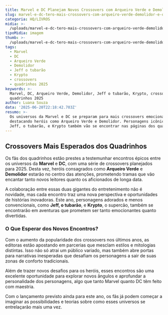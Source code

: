 ```yaml
---
title: Marvel e DC Planejam Novos Crossovers com Arqueiro Verde e Demolidor
slug: marvel-e-dc-tero-mais-crossovers-com-arqueiro-verde-demolidor-e-outros
categoria: HQ/LIVROS
midia: >-
  /uploads/marvel-e-dc-tero-mais-crossovers-com-arqueiro-verde-demolidor-e-outros-thumb.png
tipoMidia: imagem
thumb: >-
  /uploads/marvel-e-dc-tero-mais-crossovers-com-arqueiro-verde-demolidor-e-outros-thumb.png
tags:
  - Marvel
  - DC
  - Arqueiro Verde
  - Demolidor
  - Jeff o tubarão
  - Krypto
  - crossovers
  - quadrinhos 2025
keywords: >-
  Marvel, DC, Arqueiro Verde, Demolidor, Jeff o tubarão, Krypto, crossovers,
  quadrinhos 2025
author: Luana Souza
data: '2025-06-20T22:18:42.703Z'
resumo: >-
  Os universos da Marvel e DC se preparam para mais crossovers emocionantes,
  destacando heróis como Arqueiro Verde e Demolidor. Personagens icônicos como
  Jeff, o tubarão, e Krypto também vão se encontrar nas páginas dos quadrinhos.
---
```


## Crossovers Mais Esperados dos Quadrinhos

Os fãs dos quadrinhos estão prestes a testemunhar encontros épicos entre os universos da **Marvel** e **DC**, com uma série de crossovers planejados para 2025. Desta vez, heróis consagrados como **Arqueiro Verde** e **Demolidor** estarão no centro das atenções, prometendo tramas que vão encantar tanto novos leitores quanto os aficionados de longa data.

A colaboração entre essas duas gigantes do entretenimento não é novidade, mas cada encontro traz uma nova perspectiva e oportunidades de histórias inovadoras. Este ano, personagens adorados e menos convencionais, como **Jeff, o tubarão**, e **Krypto**, o supercão, também se encontrarão em aventuras que prometem ser tanto emocionantes quanto divertidas.

### O Que Esperar dos Novos Encontros?

Com o aumento da popularidade dos crossovers nos últimos anos, as editoras estão apostando em parcerias que mesclam estilos e mitologias distintas. Isso não só atrai um público variado, mas também abre portas para narrativas inesperadas que desafiam os personagens a sair de suas zonas de conforto tradicionais.

Além de trazer novos desafios para os heróis, esses encontros são uma excelente oportunidade para explorar novos ângulos e aprofundar a personalidade dos personagens, algo que tanto Marvel quanto DC têm feito com maestria.

Com o lançamento previsto ainda para este ano, os fãs já podem começar a imaginar as possibilidades e teorias sobre como esses universos se entrelaçarão mais uma vez.
